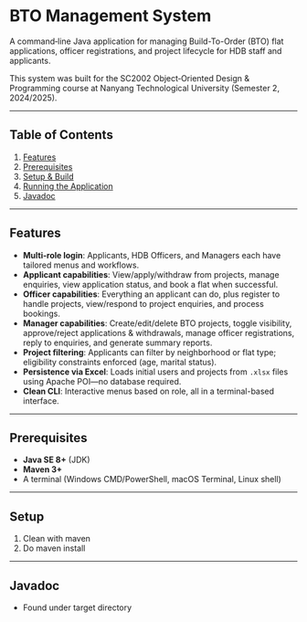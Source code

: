 # BTO Management System

A command‐line Java application for managing Build-To-Order (BTO) flat applications, officer registrations, and project lifecycle for HDB staff and applicants.

This system was built for the SC2002 Object‐Oriented Design & Programming course at Nanyang Technological University (Semester 2, 2024/2025).

---

## Table of Contents

1. [Features](#features)  
2. [Prerequisites](#prerequisites)  
3. [Setup & Build](#setup)  
4. [Running the Application](#running-the-application)  
5. [Javadoc](#javadoc)  

---

## Features

- **Multi‐role login**: Applicants, HDB Officers, and Managers each have tailored menus and workflows.  
- **Applicant capabilities**: View/apply/withdraw from projects, manage enquiries, view application status, and book a flat when successful.  
- **Officer capabilities**: Everything an applicant can do, plus register to handle projects, view/respond to project enquiries, and process bookings.  
- **Manager capabilities**: Create/edit/delete BTO projects, toggle visibility, approve/reject applications & withdrawals, manage officer registrations, reply to enquiries, and generate summary reports.  
- **Project filtering**: Applicants can filter by neighborhood or flat type; eligibility constraints enforced (age, marital status).  
- **Persistence via Excel**: Loads initial users and projects from `.xlsx` files using Apache POI—no database required.  
- **Clean CLI**: Interactive menus based on role, all in a terminal-based interface.

---

## Prerequisites

- **Java SE 8+** (JDK)  
- **Maven 3+**  
- A terminal (Windows CMD/PowerShell, macOS Terminal, Linux shell)

---

## Setup

1. Clean with maven
2. Do maven install

---

## Javadoc

- Found under target directory
